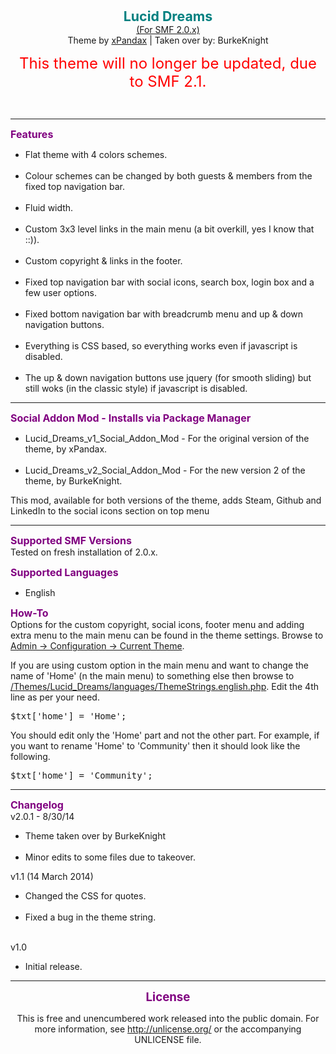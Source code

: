 <p>
<center><span style="color: teal;"><span style="font-size: 16pt;"><strong>Lucid Dreams</strong></span></span><br />
<span style="text-decoration: underline;">(For SMF 2.0.x)</span><br />
Theme by <a href="https://github.com/LinuxPanda/SMF2.0Theme--LucidDreams">xPandax</a> | Taken over by: BurkeKnight</p>

<p><span style="color: red;"><span style="font-size: 18pt;">This theme will no longer be updated, due to SMF 2.1.</span></span><br />
</center><br />
<hr /></p>

<p><span style="color: purple;"><span style="font-size: 12pt;"><strong>Features</strong></span></span><br />
<ul><li>Flat theme with 4 colors schemes.</li><br />
<li>Colour schemes can be changed by both guests & members from the fixed top navigation bar.</li><br />
<li>Fluid width.</li><br />
<li>Custom 3x3 level links in the main menu (a bit overkill, yes I know that ::)).</li><br />
<li>Custom copyright & links in the footer.</li><br />
<li>Fixed top navigation bar with social icons, search box, login box and a few user options.</li><br />
<li>Fixed bottom navigation bar with breadcrumb menu and up & down navigation buttons.</li><br />
<li>Everything is CSS based, so everything works even if javascript is disabled.</li><br />
<li>The up & down navigation buttons use jquery (for smooth sliding) but still woks (in the classic style) if javascript is disabled.</li></ul></p>

<p><hr /></p>

<p><span style="color: purple;"><span style="font-size: 12pt;"><strong>Social Addon Mod - Installs via Package Manager</strong></span></span><br />
<ul><li>Lucid_Dreams_v1_Social_Addon_Mod - For the original version of the theme, by xPandax.</li><br />
<li>Lucid_Dreams_v2_Social_Addon_Mod - For the new version 2 of the theme, by BurkeKnight.</li></ul></p>

<p>This mod, available for both versions of the theme, adds Steam, Github and LinkedIn to the social icons section on top menu</p>

<p><hr /></p>

<p><span style="color: purple;"><span style="font-size: 12pt;"><strong>Supported SMF Versions</strong></span></span><br />
Tested on fresh installation of 2.0.x.</p>

<p><span style="color: purple;"><span style="font-size: 12pt;"><strong>Supported Languages</strong></span></span><br />
<ul><li>English</li></ul></p>

<p><span style="color: purple;"><span style="font-size: 12pt;"><strong>How-To</strong></span></span> <br />
Options for the custom copyright, social icons, footer menu and adding extra menu to the main menu can be found in the theme settings. Browse to <span style="text-decoration: underline;">Admin -> Configuration -> Current Theme</span>.</p>

<p>If you are using custom option in the main menu and want to change the name of 'Home' (n the main menu) to something else then browse to <span style="text-decoration: underline;">/Themes/Lucid_Dreams/languages/ThemeStrings.english.php</span>. Edit the 4th line as per your need.<br />
<pre>$txt['home'] = 'Home';</pre></p>

<p>You should edit only the 'Home' part and not the other part. For example, if you want to rename 'Home' to 'Community' then it should look like the following.<br />
<pre>$txt['home'] = 'Community';</pre></p>

<p><hr /></p>

<p><span style="color: purple;"><span style="font-size: 12pt;"><strong>Changelog</strong></span></span><br />
v2.0.1 - 8/30/14<br />
<ul><li>Theme taken over by BurkeKnight</li><br />
<li>Minor edits to some files due to takeover.</li></ul></p>

<p>v1.1 (14 March 2014)<br />
<ul><li>Changed the CSS for quotes.</li><br />
<li>Fixed a bug in the theme string.</li></ul><br />
v1.0<br />
<ul><li>Initial release.</li></ul></p>

<p><hr /><center><span style="color: purple;"><span style="font-size: 14pt;"><strong>License</strong></span></span></p>

<p>This is free and unencumbered work released into the public domain. For more information, see <a href="http://unlicense.org/">http://unlicense.org/</a> or the accompanying UNLICENSE file.<br />
</center></p>
